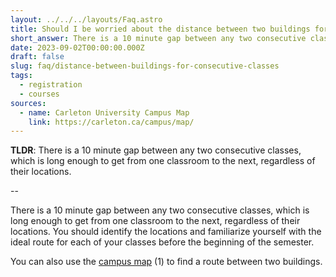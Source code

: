 ```yaml
---
layout: ../../../layouts/Faq.astro
title: Should I be worried about the distance between two buildings for consecutive classes?
short_answer: There is a 10 minute gap between any two consecutive classes, which is long enough to get from one classroom to the next, regardless of their locations.
date: 2023-09-02T00:00:00.000Z
draft: false
slug: faq/distance-between-buildings-for-consecutive-classes
tags:
  - registration
  - courses
sources:
  - name: Carleton University Campus Map
    link: https://carleton.ca/campus/map/
---
```


**TLDR**: There is a 10 minute gap between any two consecutive classes, which is long enough to get from one classroom to the next, regardless of their locations.

--

There is a 10 minute gap between any two consecutive classes, which is long enough to get from one classroom to the next, regardless of their locations.
You should identify the locations and familiarize yourself with the ideal route for each of your classes before the beginning of the semester. 

You can also use the [campus map](https://carleton.ca/campus/map/) (1) to find a route between two buildings.